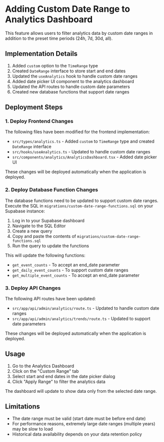 # Adding Custom Date Range to Analytics Dashboard

This feature allows users to filter analytics data by custom date ranges in addition to the preset time periods (24h, 7d, 30d, all).

## Implementation Details

1. Added `custom` option to the `TimeRange` type
2. Created `DateRange` interface to store start and end dates
3. Updated the `useAnalytics` hook to handle custom date ranges
4. Added date picker UI component to the analytics dashboard
5. Updated the API routes to handle custom date parameters
6. Created new database functions that support date ranges

## Deployment Steps

### 1. Deploy Frontend Changes

The following files have been modified for the frontend implementation:

- `src/types/analytics.ts` - Added `custom` to `TimeRange` type and created `DateRange` interface
- `src/hooks/useAnalytics.ts` - Updated to handle custom date ranges
- `src/components/analytics/AnalyticsDashboard.tsx` - Added date picker UI

These changes will be deployed automatically when the application is deployed.

### 2. Deploy Database Function Changes

The database functions need to be updated to support custom date ranges. Execute the SQL in `migrations/custom-date-range-functions.sql` on your Supabase instance:

1. Log in to your Supabase dashboard
2. Navigate to the SQL Editor
3. Create a new query
4. Copy and paste the contents of `migrations/custom-date-range-functions.sql`
5. Run the query to update the functions

This will update the following functions:
- `get_event_counts` - To accept an end_date parameter
- `get_daily_event_counts` - To support custom date ranges
- `get_multiple_event_counts` - To accept an end_date parameter

### 3. Deploy API Changes

The following API routes have been updated:

- `src/app/api/admin/analytics/route.ts` - Updated to handle custom date ranges
- `src/app/api/admin/analytics/trends/route.ts` - Updated to support date parameters

These changes will be deployed automatically when the application is deployed.

## Usage

1. Go to the Analytics Dashboard
2. Click on the "Custom Range" tab 
3. Select start and end dates in the date picker dialog
4. Click "Apply Range" to filter the analytics data

The dashboard will update to show data only from the selected date range.

## Limitations

- The date range must be valid (start date must be before end date)
- For performance reasons, extremely large date ranges (multiple years) may be slow to load
- Historical data availability depends on your data retention policy 